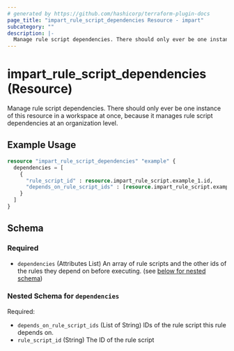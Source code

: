 ```yaml
---
# generated by https://github.com/hashicorp/terraform-plugin-docs
page_title: "impart_rule_script_dependencies Resource - impart"
subcategory: ""
description: |-
  Manage rule script dependencies. There should only ever be one instance of this resource in a workspace at once, because it manages rule script dependencies at an organization level.
---
```


# impart_rule_script_dependencies (Resource)

Manage rule script dependencies. There should only ever be one instance of this resource in a workspace at once, because it manages rule script dependencies at an organization level.

## Example Usage

```terraform
resource "impart_rule_script_dependencies" "example" {
  dependencies = [
    {
      "rule_script_id" : resource.impart_rule_script.example_1.id,
      "depends_on_rule_script_ids" : [resource.impart_rule_script.example_2.id]
    }
  ]
}
```

<!-- schema generated by tfplugindocs -->
## Schema

### Required

- `dependencies` (Attributes List) An array of rule scripts and the other ids of the rules they depend on before executing. (see [below for nested schema](#nestedatt--dependencies))

<a id="nestedatt--dependencies"></a>
### Nested Schema for `dependencies`

Required:

- `depends_on_rule_script_ids` (List of String) IDs of the rule script this rule depends on.
- `rule_script_id` (String) The ID of the rule script
